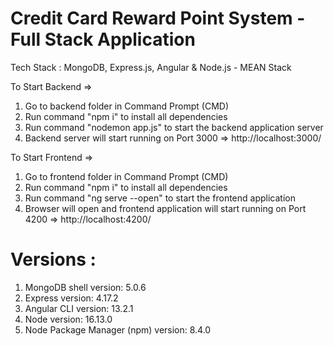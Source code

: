 # Credit Card Reward Point System - Full Stack Application
Tech Stack : MongoDB, Express.js, Angular & Node.js - MEAN Stack

To Start Backend => 
1) Go to backend folder in Command Prompt (CMD)
2) Run command "npm i" to install all dependencies
3) Run command "nodemon app.js" to start the backend application server
4) Backend server will start running on Port 3000 => http://localhost:3000/

To Start Frontend => 
1) Go to frontend folder in Command Prompt (CMD)
2) Run command "npm i" to install all dependencies
3) Run command "ng serve --open" to start the frontend application
4) Browser will open and frontend application will start running on Port 4200 => http://localhost:4200/


# Versions :
1) MongoDB shell version: 5.0.6
2) Express version: 4.17.2
3) Angular CLI version: 13.2.1
4) Node version: 16.13.0
5) Node Package Manager (npm) version: 8.4.0
